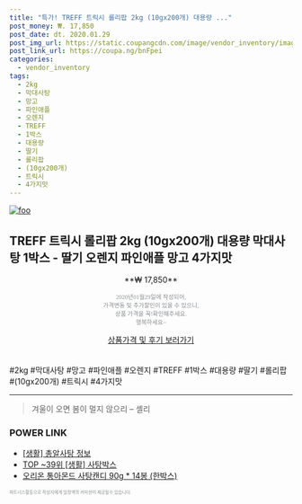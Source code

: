 ```yaml
--- 
title: "특가! TREFF 트릭시 롤리팝 2kg (10gx200개) 대용량 ..." 
post_money: ₩. 17,850 
post_date: dt. 2020.01.29 
post_img_url: https://static.coupangcdn.com/image/vendor_inventory/images/2018/09/30/15/2/9cbc4825-3434-41a2-83a0-f8fe65e15b4e.jpg 
post_link_url: https://coupa.ng/bnFpei 
categories: 
  - vendor_inventory 
tags: 
  - 2kg 
  - 막대사탕 
  - 망고 
  - 파인애플 
  - 오렌지 
  - TREFF 
  - 1박스 
  - 대용량 
  - 딸기 
  - 롤리팝 
  - (10gx200개) 
  - 트릭시 
  - 4가지맛 
--- 
```

[![foo](https://static.coupangcdn.com/image/vendor_inventory/images/2018/09/30/15/2/9cbc4825-3434-41a2-83a0-f8fe65e15b4e.jpg)](https://coupa.ng/bnFpei) 

## TREFF 트릭시 롤리팝 2kg (10gx200개) 대용량 막대사탕 1박스 - 딸기 오렌지 파인애플 망고 4가지맛 
<p style="text-align: center;">**₩ 17,850**</p> 
<p style="text-align: center;"><span style="color: #898c8f; font-family: Georgia,Times,serif; font-size: 0.75em;">2020년01월29일에 작성되어, <br>가격변동 및 추가할인이 있을 수 있으니,<br> 상품 가격을 꼭!확인해주세요.<br>행복하세요~</span> 
</p>	 
<div markdown="0" style="text-align: center;"><a href="https://coupa.ng/bnFpei" class="btn btn--success">상품가격 및 후기 보러가기</a></div> 
<br><br> 
  #2kg #막대사탕 #망고 #파인애플 #오렌지 #TREFF #1박스 #대용량 #딸기 #롤리팝 #(10gx200개) #트릭시 #4가지맛 
<hr> 

> 겨울이 오면 봄이 멀지 않으리 – 셸리 


### POWER LINK

* <a href="https://blog.naver.com/sakai111/221757681963" target="_blank"> [생활] 총알사탕 정보 </a>
* <a href="https://blog.naver.com/an0733/221788444595" target="_blank"> TOP ~39위 [생활] 사탕박스</a>
* <a href="https://blog.naver.com/fasyy4321/221790756573" target="_blank">오리온 통아몬드 사탕캔디 90g * 14봉 (한박스)</a>

<span style="color: #898c8f; font-family: Georgia,Times,serif; font-size: 0.55em;">파트너스활동으로 작성자에게 일정액의 커미션이 제공될수 있습니다.</span> 
